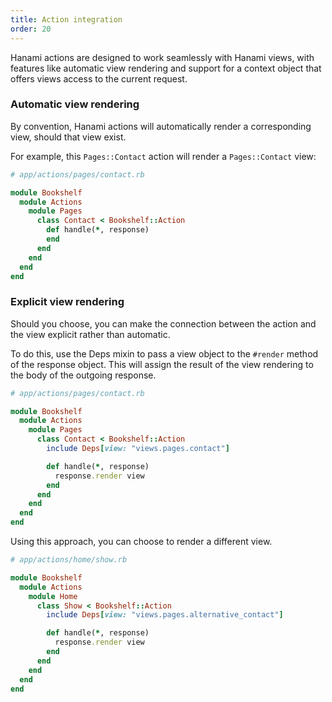 ```yaml
---
title: Action integration
order: 20
---
```


Hanami actions are designed to work seamlessly with Hanami views, with features like automatic view rendering and support for a context object that offers views access to the current request.

### Automatic view rendering

By convention, Hanami actions will automatically render a corresponding view, should that view exist.

For example, this `Pages::Contact` action will render a `Pages::Contact` view:

```ruby
# app/actions/pages/contact.rb

module Bookshelf
  module Actions
    module Pages
      class Contact < Bookshelf::Action
        def handle(*, response)
        end
      end
    end
  end
end
```


### Explicit view rendering

Should you choose, you can make the connection between the action and the view explicit rather than automatic.

To do this, use the Deps mixin to pass a view object to the `#render` method of the response object. This will assign the result of the view rendering to the body of the outgoing response.

```ruby
# app/actions/pages/contact.rb

module Bookshelf
  module Actions
    module Pages
      class Contact < Bookshelf::Action
        include Deps[view: "views.pages.contact"]

        def handle(*, response)
          response.render view
        end
      end
    end
  end
end
```

Using this approach, you can choose to render a different view.

```ruby
# app/actions/home/show.rb

module Bookshelf
  module Actions
    module Home
      class Show < Bookshelf::Action
        include Deps[view: "views.pages.alternative_contact"]

        def handle(*, response)
          response.render view
        end
      end
    end
  end
end
```
